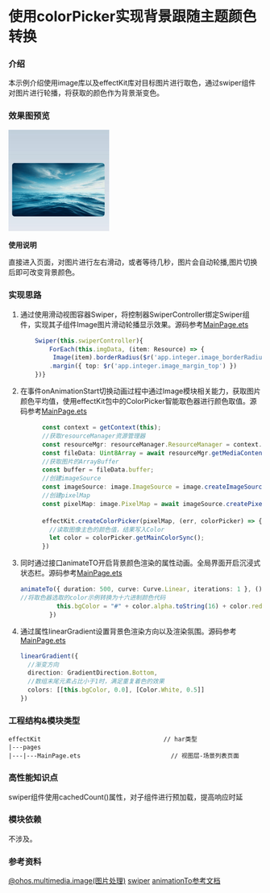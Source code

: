# 使用colorPicker实现背景跟随主题颜色转换

### 介绍

本示例介绍使用image库以及effectKit库对目标图片进行取色，通过swiper组件对图片进行轮播，将获取的颜色作为背景渐变色。
### 效果图预览

<img src="../../product/entry/src/main/resources/base/media/color_picker.gif" width="200">

**使用说明**

直接进入页面，对图片进行左右滑动，或者等待几秒，图片会自动轮播,图片切换后即可改变背景颜色。

### 实现思路

1. 通过使用滑动视图容器Swiper，将控制器SwiperController绑定Swiper组件，实现其子组件Image图片滑动轮播显示效果。源码参考[MainPage.ets](./src/main/ets/components/mainpage/MainPage.ets)
    ```typescript
        Swiper(this.swiperController){
            ForEach(this.imgData, (item: Resource) => {
             Image(item).borderRadius($r('app.integer.image_borderRadius'))
            .margin({ top: $r('app.integer.image_margin_top') })
        })}
    ```
2. 在事件onAnimationStart切换动画过程中通过Image模块相关能力，获取图片颜色平均值，使用effectKit包中的ColorPicker智能取色器进行颜色取值。源码参考[MainPage.ets](./src/main/ets/components/mainpage/MainPage.ets)
    ```typescript
          const context = getContext(this);
          //获取resourceManager资源管理器
          const resourceMgr: resourceManager.ResourceManager = context.resourceManager;
          const fileData: Uint8Array = await resourceMgr.getMediaContent(this.imgData[targetIndex]);
          //获取图片的ArrayBuffer
          const buffer = fileData.buffer;
          //创建imageSource
          const imageSource: image.ImageSource = image.createImageSource(buffer);
          //创建pixelMap
          const pixelMap: image.PixelMap = await imageSource.createPixelMap();

          effectKit.createColorPicker(pixelMap, (err, colorPicker) => {
            //读取图像主色的颜色值，结果写入Color
            let color = colorPicker.getMainColorSync();
          })
    ```
3. 同时通过接口animateTO开启背景颜色渲染的属性动画。全局界面开启沉浸式状态栏。源码参考[MainPage.ets](./src/main/ets/components/mainpage/MainPage.ets)
    ```typescript
   animateTo({ duration: 500, curve: Curve.Linear, iterations: 1 }, () => {
   //将取色器选取的color示例转换为十六进制颜色代码
              this.bgColor = "#" + color.alpha.toString(16) + color.red.toString(16) + color.green.toString(16) + color.blue.toString(16);
            })
   
    ```
4. 通过属性linearGradient设置背景色渲染方向以及渲染氛围。源码参考[MainPage.ets](./src/main/ets/components/mainpage/MainPage.ets)
    ```typescript
    linearGradient({
      //渐变方向
      direction: GradientDirection.Bottom,
      //数组末尾元素占比小于1时，满足重复着色的效果
      colors: [[this.bgColor, 0.0], [Color.White, 0.5]]
    })
    ```


### 工程结构&模块类型
   ```
   effectKit                                  // har类型
   |---pages
   |---|---MainPage.ets                         // 视图层-场景列表页面
   ```

### 高性能知识点
swiper组件使用cachedCount()属性，对子组件进行预加载，提高响应时延

### 模块依赖

不涉及。

### 参考资料

[@ohos.multimedia.image(图片处理)](https://developer.huawei.com/consumer/cn/doc/harmonyos-references/js-apis-image-0000001821001457)
[swiper](https://developer.harmonyos.com/cn/docs/documentation/doc-references-V2/ts-container-swiper-0000001630306301-V2)
[animationTo参考文档](https://developer.huawei.com/consumer/cn/doc/harmonyos-references-V2/ts-explicit-animation-0000001478341181-V2)